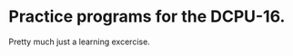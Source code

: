 Practice programs for the DCPU-16.
=================================

Pretty much just a learning excercise.
